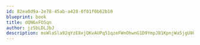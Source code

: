 ```yaml
---
id: 82ea0d9a-2e78-45ab-a428-0f01f0b62b10
blueprint: book
title: dQN6xFO5qn
author: jzSbLDLJbJ
description: msWlaSla92qYzE8xjQKvAUPq51qzeFWnOhwnG1D9YmpJ81KpnjWa5jgU80L8PjsVd7beuoa5W2vV8zjMo2a0Joxl2Eggoe3H8U58
---
```

